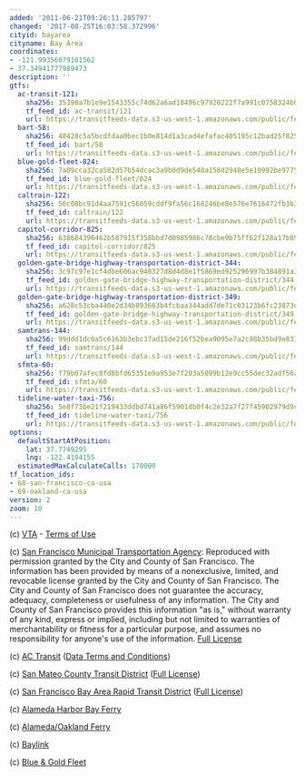 ```yaml
---
added: '2011-06-21T09:26:11.285797'
changed: '2017-08-25T16:03:58.372996'
cityid: bayarea
cityname: Bay Area
coordinates:
- -121.99356079101562
- 37.34941777989473
description: ''
gtfs:
  ac-transit-121:
    sha256: 35398a7b1e9e1543355c74d62a6ad18496c97920222f7a991c0758324b08fee1
    tf_feed_id: ac-transit/121
    url: https://transitfeeds-data.s3-us-west-1.amazonaws.com/public/feeds/ac-transit/121/20170804/gtfs.zip
  bart-58:
    sha256: 48428c5a5bcdfdaa0bec1b0e814d1a3cad4efafac405195c12bad25f825e317c
    tf_feed_id: bart/58
    url: https://transitfeeds-data.s3-us-west-1.amazonaws.com/public/feeds/bart/58/20170615/gtfs.zip
  blue-gold-fleet-824:
    sha256: 7a09cca32ca582d57b54dcac3a9b0d9de548a158d2948e5e10992be9775b39a7
    tf_feed_id: blue-gold-fleet/824
    url: https://transitfeeds-data.s3-us-west-1.amazonaws.com/public/feeds/blue-gold-fleet/824/20170824/gtfs.zip
  caltrain-122:
    sha256: 56c08bc91d4aa7591c56059cddf9fa56c168246be8e576e7616472fb3b36b46c
    tf_feed_id: caltrain/122
    url: https://transitfeeds-data.s3-us-west-1.amazonaws.com/public/feeds/caltrain/122/20170724/gtfs.zip
  capitol-corridor-825:
    sha256: 638684396462b587915f358bbd7d0985986c78cbe9b75ff62f128a17b89d8f08
    tf_feed_id: capitol-corridor/825
    url: https://transitfeeds-data.s3-us-west-1.amazonaws.com/public/feeds/capitol-corridor/825/20170822/gtfs.zip
  golden-gate-bridge-highway-transportation-district-344:
    sha256: 3c97c97e1cf4dbe606ac948327d8d4d8e1f5869ed925296997b384891a3892c4
    tf_feed_id: golden-gate-bridge-highway-transportation-district/344
    url: https://transitfeeds-data.s3-us-west-1.amazonaws.com/public/feeds/golden-gate-bridge-highway-transportation-district/344/20170817/gtfs.zip
  golden-gate-bridge-highway-transportation-district-349:
    sha256: a628c53cba440e2d34b893663b4fcbaa344add7de71c03123b6fc23873d6fb5c
    tf_feed_id: golden-gate-bridge-highway-transportation-district/349
    url: https://transitfeeds-data.s3-us-west-1.amazonaws.com/public/feeds/golden-gate-bridge-highway-transportation-district/349/20170602/gtfs.zip
  samtrans-144:
    sha256: 99ddd1dc6a5c6163b3ebc37ad15de216f52bea9095e7a2c98b35bd9e833a9d8e
    tf_feed_id: samtrans/144
    url: https://transitfeeds-data.s3-us-west-1.amazonaws.com/public/feeds/samtrans/144/20170727/gtfs.zip
  sfmta-60:
    sha256: f79b07afec8fd8bfd65351e9a953e7f203a5099b12e9cc55dec32adf56ac7b27
    tf_feed_id: sfmta/60
    url: https://transitfeeds-data.s3-us-west-1.amazonaws.com/public/feeds/sfmta/60/20170822/gtfs.zip
  tideline-water-taxi-756:
    sha256: 5e8f73be21f219433ddbd741a86f5901db0f4c2e32a7f27f45902979d9c4f9fc
    tf_feed_id: tideline-water-taxi/756
    url: https://transitfeeds-data.s3-us-west-1.amazonaws.com/public/feeds/tideline-water-taxi/756/20170817/gtfs.zip
options:
  defaultStartAtPosition:
    lat: 37.7749295
    lng: -122.4194155
  estimatedMaxCalculateCalls: 170000
tf_location_ids:
- 68-san-francisco-ca-usa
- 69-oakland-ca-usa
version: 2
zoom: 10
---
```


(c) [VTA](http://www.vta.org/) - [Terms of Use](http://www.vta.org/dev/tou/)

(c) [San Francisco Municipal Transportation Agency](http://www.sfmta.com/): Reproduced with permission granted by the City and County of San Francisco. The information has been provided by means of a nonexclusive, limited, and revocable license granted by the City and County of San Francisco. The City and County of San Francisco does not guarantee the accuracy, adequacy, completeness or usefulness of any information. The City and County of San Francisco provides this information "as is," without warranty of any kind, express or implied, including but not limited to warranties of merchantability or fitness for a particular purpose, and assumes no responsibility for anyone's use of the information. [Full License](http://www.sfmta.com/cms/asite/transitdata.htm)

(c) [AC Transit](http://www.actransit.org/) ([Data Terms and Conditions](http://www.actransit.org/data-terms-and-conditions/))

(c) [San Mateo County Transit District](http://www.smctd.com/) ([Full License](http://www.smctd.com/dla.html))

(c) [San Francisco Bay Area Rapid Transit District](http://www.bart.gov/) ([Full License](http://www.bart.gov/dev/schedules/license.htm))

(c) [Alameda Harbor Bay Ferry](http://www.alamedaharborbayferry.com/)

(c) [Alameda/Oakland Ferry](http://www.eastbayferry.com/)

(c) [Baylink](http://www.baylinkferry.com/)

(c) [Blue & Gold Fleet](http://www.blueandgoldfleet.com/)
